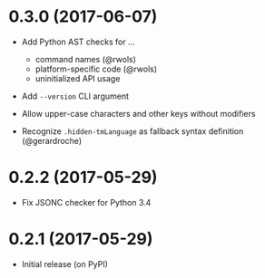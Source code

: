 # 0.3.0 (2017-06-07)

- Add Python AST checks for ...
  + command names (@rwols)
  + platform-specific code (@rwols)
  + uninitialized API usage

- Add `--version` CLI argument
- Allow upper-case characters and other keys without modifiers
- Recognize `.hidden-tmLanguage` as fallback syntax definition (@gerardroche)


# 0.2.2 (2017-05-29)

- Fix JSONC checker for Python 3.4


# 0.2.1 (2017-05-29)

- Initial release (on PyPI)

